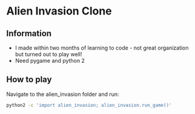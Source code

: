 # Alien Invasion Clone

## Information
- I made within two months of learning to code - not great organization but turned out to play well!
- Need pygame and python 2

## How to play
Navigate to the alien_invasion folder and run: 
```bash
python2 -c 'import alien_invasion; alien_invasion.run_game()'
```
